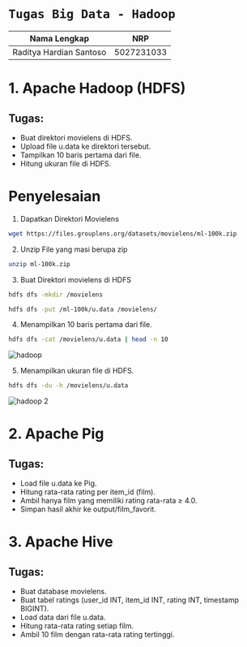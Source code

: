 # `Tugas Big Data - Hadoop`

| Nama Lengkap         | NRP        |
| -------------------- | ---------- |
| Raditya Hardian Santoso | 5027231033 |

# 1. Apache Hadoop (HDFS)

## Tugas:

- Buat direktori movielens di HDFS.
- Upload file u.data ke direktori tersebut.
- Tampilkan 10 baris pertama dari file.
- Hitung ukuran file di HDFS.

# Penyelesaian

1. Dapatkan Direktori Movielens

```bash
wget https://files.grouplens.org/datasets/movielens/ml-100k.zip
```

2. Unzip File yang masi berupa zip

```bash
unzip ml-100k.zip
```

3. Buat Direktori movielens di HDFS

```bash
hdfs dfs -mkdir /movielens
```

```bash
hdfs dfs -put /ml-100k/u.data /movielens/
```

4. Menampilkan 10 baris pertama dari file.

```bash
hdfs dfs -cat /movielens/u.data | head -n 10
```

![hadoop](https://github.com/user-attachments/assets/f3f30849-6118-4713-8890-6463512ef7cf)


5. Menampilkan ukuran file di HDFS.

```bash
hdfs dfs -du -h /movielens/u.data
```

![hadoop 2](https://github.com/user-attachments/assets/3a7b5a8e-fe53-40b7-aac8-71f7c0e9bec3)


# 2. Apache Pig

## Tugas:

- Load file u.data ke Pig.
- Hitung rata-rata rating per item_id (film).
- Ambil hanya film yang memiliki rating rata-rata ≥ 4.0.
- Simpan hasil akhir ke output/film_favorit.

# 3. Apache Hive

## Tugas:

- Buat database movielens.
- Buat tabel ratings (user_id INT, item_id INT, rating INT, timestamp BIGINT).
- Load data dari file u.data.
- Hitung rata-rata rating setiap film.
- Ambil 10 film dengan rata-rata rating tertinggi.

